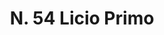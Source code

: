 ---
title: "N. 54 Licio Primo"
permalink: "/edition/plant054/"
plant-name: "N. 54"
plant-number: "054"
plant-xml: "/assets/xml/plant054.xml"
plant-img1: "/assets/img/plant054_verso.jpg"
plant-img2: "/assets/img/plant054.jpg"
plant-title: "N. 54 Licio Primo"
plant-wfo-link: ""
plant-kew-link: ""
plant-taxon-content: "Not identified"
layout: single-xml
---